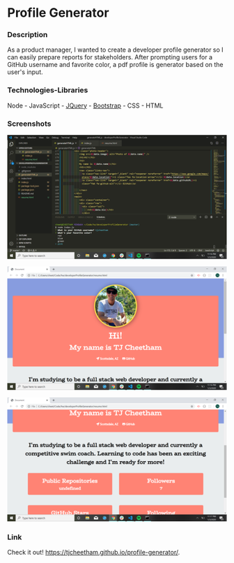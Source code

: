 # Profile Generator

### Description
As a product manager, I wanted to create a developer profile generator so I can easily prepare reports for stakeholders. After prompting users for a GitHub username and favorite color, a pdf profile is generator based on the user's input.


### Technologies-Libraries
Node - JavaScript - [JQuery](https://code.jquery.com/jquery-3.3.1.slim.min.js) - [Bootstrap](https://getbootstrap.com/) - CSS - HTML

### Screenshots

![Screenshot1](assets/images/2020-01-03(1).png)

![Screenshot2](assets/images/2020-01-03(2).png)

![Screenshot3](assets/images/2020-01-03(3).png)

### Link
Check it out!
https://tjcheetham.github.io/profile-generator/.
